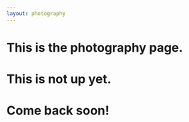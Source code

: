 ```yaml
---
layout: photography
---
```


# This is the photography page. 
# This is not up yet. 
# Come back soon! 